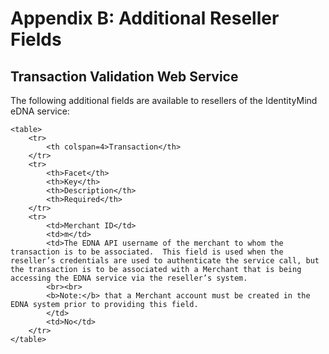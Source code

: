 # Appendix B: Additional Reseller Fields

## Transaction Validation Web Service

The following additional fields are available to resellers of the IdentityMind eDNA service:

	<table>
		<tr>
			<th colspan=4>Transaction</th>
		</tr>
		<tr>
			<th>Facet</th>
			<th>Key</th>
			<th>Description</th>
			<th>Required</th>
		</tr>
		<tr>
			<td>Merchant ID</td>
			<td>m</td>
			<td>The EDNA API username of the merchant to whom the transaction is to be associated.  This field is used when the reseller’s credentials are used to authenticate the service call, but the transaction is to be associated with a Merchant that is being accessing the EDNA service via the reseller’s system.
			<br><br>  
			<b>Note:</b> that a Merchant account must be created in the EDNA system prior to providing this field.
			</td>
			<td>No</td>
		</tr>
	</table>